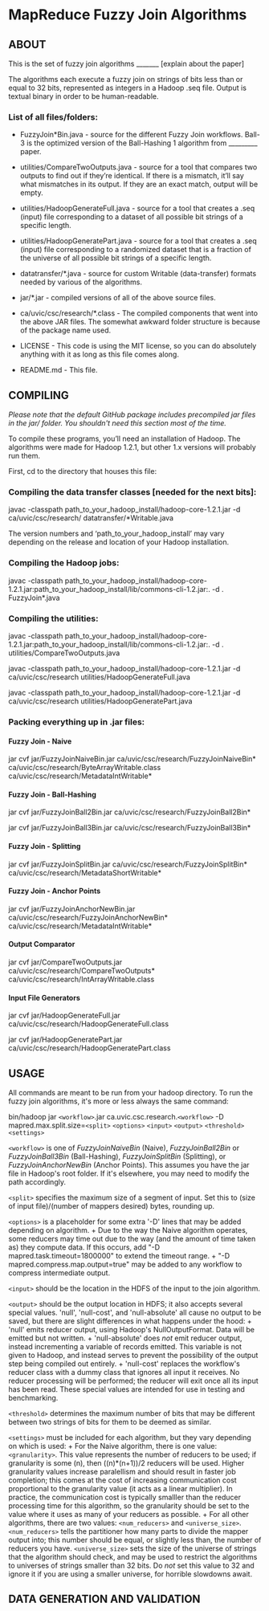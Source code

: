 # MapReduce Fuzzy Join Algorithms


## ABOUT

This is the set of fuzzy join algorithms _______ [explain about the paper]

The algorithms each execute a fuzzy join on strings of bits less than or equal to 32 bits, represented as integers in a Hadoop .seq file. Output is textual binary in order to be human-readable.

### List of all files/folders:

+ FuzzyJoin*Bin.java - source for the different Fuzzy Join workflows. Ball-3 is the optimized version of the Ball-Hashing 1 algorithm from _________ paper.

+ utilities/CompareTwoOutputs.java - source for a tool that compares two outputs to find out if they’re identical. If there is a mismatch, it’ll say what mismatches in its output. If they are an exact match, output will be empty. 
+ utilities/HadoopGenerateFull.java - source for a tool that creates a .seq (input) file corresponding to a dataset of all possible bit strings of a specific length.
+ utilities/HadoopGeneratePart.java - source for a tool that creates a .seq (input) file corresponding to a randomized dataset that is a fraction of the universe of all possible bit strings of a specific length.

+ datatransfer/*.java - source for custom Writable (data-transfer) formats needed by various of the algorithms.

+ jar/*.jar - compiled versions of all of the above source files.

+ ca/uvic/csc/research/*.class - The compiled components that went into the above JAR files. The somewhat awkward folder structure is because of the package name used.

+ LICENSE - This code is using the MIT license, so you can do absolutely anything with it as long as this file comes along.

+ README.md - This file.


## COMPILING
*Please note that the default GitHub package includes precompiled jar files in the jar/ folder. You shouldn't need this section most of the time.*

To compile these programs, you’ll need an installation of Hadoop. The algorithms were made for Hadoop 1.2.1, but other 1.x versions will probably run them.

First, cd to the directory that houses this file:

### Compiling the data transfer classes [needed for the next bits]:

javac -classpath path_to_your_hadoop_install/hadoop-core-1.2.1.jar -d ca/uvic/csc/research/ datatransfer/*Writable.java 

The version numbers and ‘path_to_your_hadoop_install’ may vary depending on the release and location of your Hadoop installation.


### Compiling the Hadoop jobs:

javac -classpath path_to_your_hadoop_install/hadoop-core-1.2.1.jar:path_to_your_hadoop_install/lib/commons-cli-1.2.jar:. -d . FuzzyJoin*.java


### Compiling the utilities:

javac -classpath path_to_your_hadoop_install/hadoop-core-1.2.1.jar:path_to_your_hadoop_install/lib/commons-cli-1.2.jar:. -d . utilities/CompareTwoOutputs.java

javac -classpath path_to_your_hadoop_install/hadoop-core-1.2.1.jar -d ca/uvic/csc/research utilities/HadoopGenerateFull.java

javac -classpath path_to_your_hadoop_install/hadoop-core-1.2.1.jar -d ca/uvic/csc/research utilities/HadoopGeneratePart.java

### Packing everything up in .jar files:

#### Fuzzy Join - Naive

jar cvf jar/FuzzyJoinNaiveBin.jar ca/uvic/csc/research/FuzzyJoinNaiveBin* ca/uvic/csc/research/ByteArrayWritable.class ca/uvic/csc/research/MetadataIntWritable* 

#### Fuzzy Join - Ball-Hashing

jar cvf jar/FuzzyJoinBall2Bin.jar ca/uvic/csc/research/FuzzyJoinBall2Bin*

jar cvf jar/FuzzyJoinBall3Bin.jar ca/uvic/csc/research/FuzzyJoinBall3Bin*

#### Fuzzy Join - Splitting

jar cvf jar/FuzzyJoinSplitBin.jar ca/uvic/csc/research/FuzzyJoinSplitBin* ca/uvic/csc/research/MetadataShortWritable* 

#### Fuzzy Join - Anchor Points

jar cvf jar/FuzzyJoinAnchorNewBin.jar ca/uvic/csc/research/FuzzyJoinAnchorNewBin* ca/uvic/csc/research/MetadataIntWritable* 

#### Output Comparator

jar cvf jar/CompareTwoOutputs.jar ca/uvic/csc/research/CompareTwoOutputs* ca/uvic/csc/research/IntArrayWritable.class

#### Input File Generators

jar cvf jar/HadoopGenerateFull.jar ca/uvic/csc/research/HadoopGenerateFull.class

jar cvf jar/HadoopGeneratePart.jar ca/uvic/csc/research/HadoopGeneratePart.class


## USAGE

All commands are meant to be run from your hadoop directory.
To run the fuzzy join algorithms, it's more or less always the same command:

bin/hadoop jar `<workflow>`.jar ca.uvic.csc.research.`<workflow>` -D mapred.max.split.size=`<split>` `<options>` `<input>` `<output>` `<threshold>` `<settings>`

`<workflow>` is one of _FuzzyJoinNaiveBin_ (Naive), _FuzzyJoinBall2Bin_ or _FuzzyJoinBall3Bin_ (Ball-Hashing), _FuzzyJoinSplitBin_ (Splitting), or _FuzzyJoinAnchorNewBin_ (Anchor Points). This assumes you have the jar file in Hadoop's root folder. If it's elsewhere, you may need to modify the path accordingly.

`<split>` specifies the maximum size of a segment of input. Set this to (size of input file)/(number of mappers desired) bytes, rounding up.

`<options>` is a placeholder for some extra '-D' lines that may be added depending on algorithm.
	+ Due to the way the Naive algorithm operates, some reducers may time out due to the way (and the amount of time taken as) they compute data. If this occurs, add "-D mapred.task.timeout=1800000" to extend the timeout range.
	+ "-D mapred.compress.map.output=true" may be added to any workflow to compress intermediate output.

`<input>` should be the location in the HDFS of the input to the join algorithm. 

`<output>` should be the output location in HDFS; it also accepts several special values. 'null', 'null-cost', and 'null-absolute' all cause no output to be saved, but there are slight differences in what happens under the hood:
	+ 'null' emits reducer output, using Hadoop's NullOutputFormat. Data will be emitted but not written.
	+ 'null-absolute' does _not_ emit reducer output, instead incrementing a variable of records emitted. This variable is not given to Hadoop, and instead serves to prevent the possibility of the output step being compiled out entirely.
	+ 'null-cost' replaces the workflow's reducer class with a dummy class that ignores all input it receives. No reducer processing will be performed; the reducer will exit once all its input has been read.
	These special values are intended for use in testing and benchmarking.
	
`<threshold>` determines the maximum number of bits that may be different between two strings of bits for them to be deemed as similar.
	
`<settings>` must be included for each algorithm, but they vary depending on which is used:
	+ For the Naive algorithm, there is one value: `<granularity>`. This value represents the number of reducers to be used; if granularity is some (n), then ((n)*(n+1))/2 reducers will be used. Higher granularity values increase paralellism and should result in faster job completion; this comes at the cost of increasing communication cost proportional to the granularity value (it acts as a linear multiplier). In practice, the communication cost is typically smalller than the reducer processing time for this algorithm, so the granularity should be set to the value where it uses as many of your reducers as possible.
	+ For all other algorithms, there are two values: `<num_reducers>` and `<universe_size>`. `<num_reducers>` tells the partitioner how many parts to divide the mapper output into; this number should be equal, or slightly less than, the number of reducers you have. `<universe_size>` sets the size of the universe of strings that the algorithm should check, and may be used to restrict the algorithms to universes of strings smaller than 32 bits. Do *not* set this value to 32 and ignore it if you are using a smaller universe, for horrible slowdowns await.	
	
	
## DATA GENERATION AND VALIDATION

